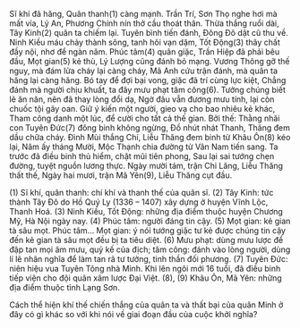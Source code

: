 Sĩ khí đã hăng,
Quân thanh(1) càng mạnh.
Trần Trí, Sơn Thọ nghe hơi mà mất vía,
Lý An, Phương Chính nín thở cầu thoát thân.
Thừa thắng ruổi dài, Tây Kinh(2) quân ta chiếm lại.
Tuyên bình tiến đánh, Đông Đô dật cũ thu về.
Ninh Kiều máu chảy thành sông, tanh hôi vạn dặm,
Tốt Động(3) thây chất đầy nội, nhơ để ngàn năm.
Phúc tâm(4) quân giặc, Trần Hiệp đã phải bêu đầu,
Mọt gian(5) kẻ thù, Lý Lượng cũng đánh bỏ mạng.
Vương Thông gỡ thế nguy, mà đám lửa cháy lại càng cháy,
Mã Anh cứu trận đánh, mà quân ta hăng lại càng hăng.
Bó tay để đợi bại vong, giặc đã trí cùng lực kiệt,
Chẳng đánh mà người chịu khuất, ta đây mưu phạt tâm công(6).
Tưởng chúng biết lẽ ăn năn, nên đã thay lòng đổi dạ,
Ngờ đâu vẫn đương mưu tính, lại còn chuốc tội gây oan.
Giữ ý kiến một người, gieo vạ cho bao nhiêu kẻ khác,
Tham công danh một lúc, để cười cho tất cả thế gian.
Bởi thế:
Thằng nhãi con Tuyên Đức(7) đông binh không ngừng,
Đồ nhút nhát Thanh, Thăng đem dầu chữa cháy.
Đình Mùi thắng Chí, Liễu Thăng đem binh từ Khâu Ôn(8) kéo lại,
Năm ấy tháng Mười, Mộc Thạnh chia đường từ Vân Nam tiến sang.
Ta trước đã điều binh thủ hiểm, chặt mũi tiên phong,
Sau lại sai tướng chẹn đường, tuyệt nguồn lương thực.
Ngày mười tám, trận Chi Lăng, Liễu Thăng thất thế,
Ngày hai mươi, trận Mã Yên(9), Liễu Thăng cụt đầu.

(1) Sĩ khí, quân thanh: chí khí và thanh thế của quân sĩ.
(2) Tây Kinh: tức thành Tây Đô do Hồ Quý Ly (1336 – 1407) xây dựng ở huyện Vĩnh Lộc, Thanh Hoá.
(3) Ninh Kiều, Tốt Động: những địa điểm thuộc huyện Chương Mỹ, Hà Nội ngày nay.
(4) Phúc tâm: người đáng tin cậy.
(5) Mọt gian: kẻ gian tà sâu mọt. Phúc tâm... Mọt gian: ý nói tướng giặc tư kẻ được chúng tin cậy
đến kẻ gian tà sâu mọt đều bị ta tiêu diệt.
(6) Mưu phạt: dùng mưu lược để đập tan mọi âm mưu, quỷ kế của địch; tâm công: đánh vào lòng
người, dùng lí lẽ nhân nghĩa để làm tan rã tư tưởng, tinh thần đối phương.
(7) Tuyên Đức: niên hiệu vua Tuyên Tông nhà Minh. Khi lên ngôi mới 16 tuổi, đã điều binh tiếp viện
cho đội quân xâm lược Đại Việt.
(8), (9) Khâu Ôn, Mã Yên: những địa điểm thuộc tỉnh Lạng Sơn.

Cách thể hiện khí thế
chiến thắng của quân ta
và thất bại của quân Minh
ở đây có gì khác so với khi
nói về giai đoạn đầu của
cuộc khởi nghĩa?